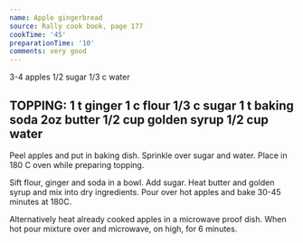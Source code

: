 ```yaml
---
name: Apple gingerbread
source: Rally cook book, page 177
cookTime: '45'
preparationTime: '10'
comments: very good
---
```

3-4 apples
1/2 sugar
1/3 c water

TOPPING:
1 t ginger
1 c flour
1/3 c sugar
1 t baking soda
2oz butter
1/2 cup golden syrup
1/2 cup water
---
Peel apples and put in baking dish.  Sprinkle over sugar and water.  Place in 180 C oven while preparing topping.

Sift flour, ginger and soda in a bowl.  Add sugar.  Heat butter and golden syrup and mix into dry ingredients.  Pour over hot apples and bake 30-45 minutes at 180C.

Alternatively heat already cooked apples in a microwave proof dish.  When hot pour mixture over and microwave, on high, for 6 minutes.

